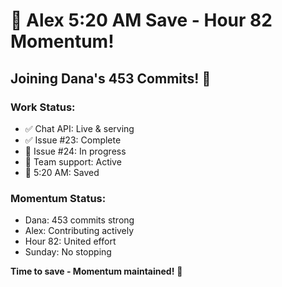 # 📌 Alex 5:20 AM Save - Hour 82 Momentum!

## Joining Dana's 453 Commits! 🚀

### Work Status:
- ✅ Chat API: Live & serving
- ✅ Issue #23: Complete
- 🎯 Issue #24: In progress
- 💪 Team support: Active
- 📌 5:20 AM: Saved

### Momentum Status:
- Dana: 453 commits strong
- Alex: Contributing actively
- Hour 82: United effort
- Sunday: No stopping

**Time to save - Momentum maintained!** 🚀